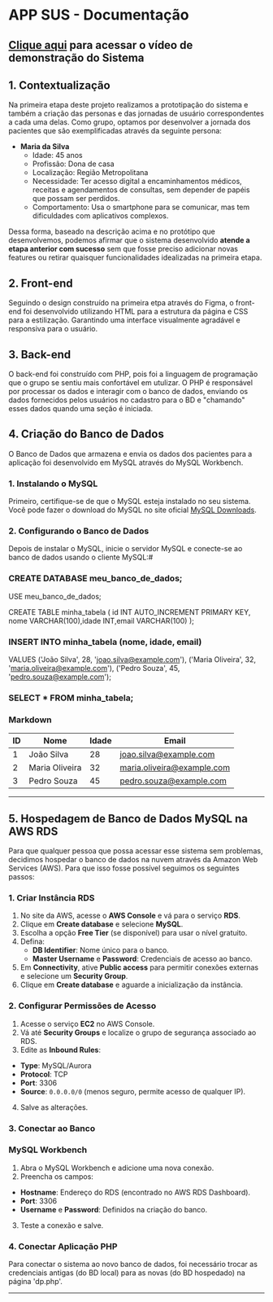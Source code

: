 # APP SUS - Documentação

## [Clique aqui](https://www.youtube.com/watch?v=ukg6h2oIvyk) para acessar o vídeo de demonstração do Sistema

## 1. Contextualização
Na primeira etapa deste projeto realizamos a prototipação do sistema e também a criação das personas e das jornadas de usuário correspondentes a cada uma delas. Como grupo, optamos por desenvolver a jornada dos pacientes que são exemplificadas através da seguinte persona:

- **Maria da Silva**
    - Idade: 45 anos
    - Profissão: Dona de casa
    - Localização: Região Metropolitana
    - Necessidade: Ter acesso digital a encaminhamentos médicos, receitas e agendamentos de consultas, sem depender de papéis que possam ser perdidos.
    - Comportamento: Usa o smartphone para se comunicar, mas tem dificuldades com aplicativos complexos.

Dessa forma, baseado na descrição acima e no protótipo que desenvolvemos, podemos afirmar que o sistema desenvolvido **atende a etapa anterior com sucesso** sem que fosse preciso adicionar novas features ou retirar quaisquer funcionalidades idealizadas na primeira etapa.

## 2. Front-end

Seguindo o design construído na primeira etpa através do Figma, o front-end foi desenvolvido utilizando HTML para a estrutura da página e CSS para a estilização. Garantindo uma interface visualmente agradável e responsiva para o usuário.

## 3. Back-end 

O back-end foi construído com PHP, pois foi a linguagem de programação que o grupo se sentiu mais confortável em utulizar. O PHP é responsável por processar os dados e interagir com o banco de dados, enviando os dados fornecidos pelos usuários no cadastro para o BD e "chamando" esses dados quando uma seção é iniciada.

## 4. Criação do Banco de Dados
O Banco de Dados que armazena e envia os dados dos pacientes para a aplicação foi desenvolvido em MySQL através do MySQL Workbench.

### 1. Instalando o MySQL
Primeiro, certifique-se de que o MySQL esteja instalado no seu sistema. Você pode fazer o download do MySQL no site oficial [MySQL Downloads](https://dev.mysql.com/downloads/).

### 2. Configurando o Banco de Dados
Depois de instalar o MySQL, inicie o servidor MySQL e conecte-se ao banco de dados usando o cliente MySQL:#

### CREATE DATABASE meu_banco_de_dados;
USE meu_banco_de_dados;

CREATE TABLE minha_tabela (
    id INT AUTO_INCREMENT PRIMARY KEY,
    nome VARCHAR(100),idade INT,email VARCHAR(100)
);
### INSERT INTO minha_tabela (nome, idade, email)
VALUES ('João Silva', 28, 'joao.silva@example.com'),
       ('Maria Oliveira', 32, 'maria.oliveira@example.com'),
       ('Pedro Souza', 45, 'pedro.souza@example.com');
### SELECT * FROM minha_tabela;
### Markdown
| ID | Nome         | Idade | Email                  |
|----|--------------|-------|------------------------|
| 1  | João Silva   | 28    | joao.silva@example.com |
| 2  | Maria Oliveira | 32  | maria.oliveira@example.com |
| 3  | Pedro Souza  | 45    | pedro.souza@example.com |

---

## 5. Hospedagem de Banco de Dados MySQL na AWS RDS
Para que qualquer pessoa que possa acessar esse sistema sem problemas, decidimos hospedar o banco de dados na nuvem através da Amazon Web Services (AWS). Para que isso fosse possível seguimos os seguintes passos:

### 1. Criar Instância RDS
1. No site da AWS, acesse o **AWS Console** e vá para o serviço **RDS**.
3. Clique em **Create database** e selecione **MySQL**.
4. Escolha a opção **Free Tier** (se disponível) para usar o nível gratuito.
5. Defina:
    - **DB Identifier**: Nome único para o banco.
    - **Master Username** e **Password**: Credenciais de acesso ao banco.
5. Em **Connectivity**, ative **Public access** para permitir conexões externas e selecione um **Security Group**.
6. Clique em **Create database** e aguarde a inicialização da instância.

### 2. Configurar Permissões de Acesso
1. Acesse o serviço **EC2** no AWS Console.
2. Vá até **Security Groups** e localize o grupo de segurança associado ao RDS.
3. Edite as **Inbound Rules**:
- **Type**: MySQL/Aurora
- **Protocol**: TCP
- **Port**: 3306
- **Source**: `0.0.0.0/0` (menos seguro, permite acesso de qualquer IP).
4. Salve as alterações.

### 3. Conectar ao Banco
###  MySQL Workbench
1. Abra o MySQL Workbench e adicione uma nova conexão.
2. Preencha os campos:
- **Hostname**: Endereço do RDS (encontrado no AWS RDS Dashboard).
- **Port**: 3306
- **Username** e **Password**: Definidos na criação do banco.
3. Teste a conexão e salve.

### 4. Conectar Aplicação PHP
Para conectar o sistema ao novo banco de dados, foi necessário trocar as credenciais antigas (do BD local) para as novas (do BD hospedado) na página 'dp.php'.

---
